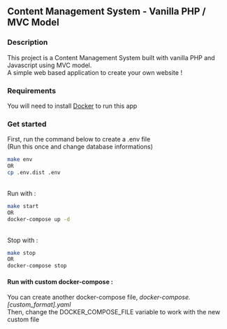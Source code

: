 ## Content Management System - Vanilla PHP / MVC Model

### Description

This project is a Content Management System built with vanilla PHP and Javascript using MVC model.\
A simple web based application to create your own website !

### Requirements

You will need to install [Docker](https://docs.docker.com/get-docker/) to run this app

### Get started

First, run the command below to create a .env file\
(Run this once and change database informations)

```bash
make env 
OR 
cp .env.dist .env
```

\
Run with :

```bash
make start
OR
docker-compose up -d
```

\
Stop with :

```bash
make stop
OR
docker-compose stop
```

#### Run with custom docker-compose :

You can create another docker-compose file, *docker-compose.[custom_format].yaml*\
Then, change the DOCKER_COMPOSE_FILE variable to work with the new custom file